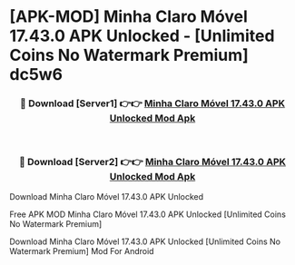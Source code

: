 # [APK-MOD] Minha Claro Móvel 17.43.0 APK Unlocked - [Unlimited Coins No Watermark Premium] dc5w6



<div align="center">
<h3>🔴 Download [Server1] 👉👉 <a href="https://momento.my/?title=Minha_Claro_Móvel_17.43.0_APK_Unlocked">Minha Claro Móvel 17.43.0 APK Unlocked Mod Apk</a></h3><br>

<h3>🔴 Download [Server2] 👉👉 <a href="https://momento.my/?title=Minha_Claro_Móvel_17.43.0_APK_Unlocked">Minha Claro Móvel 17.43.0 APK Unlocked Mod Apk</a></h3>
</div>



Download Minha Claro Móvel 17.43.0 APK Unlocked 

Free APK MOD Minha Claro Móvel 17.43.0 APK Unlocked [Unlimited Coins No Watermark Premium]

Download Minha Claro Móvel 17.43.0 APK Unlocked [Unlimited Coins No Watermark Premium] Mod For Android
